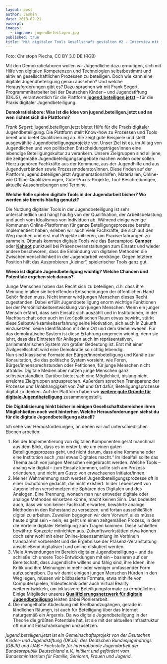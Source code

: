 ```yaml
---
layout: post
author: Jasmin
date: 2018-02-21
excerpt: 
images:
  - imgname: jugendbeteiligen.jpg
published: true
title: "Mit digitalen Tools Gesellschaft gestalten #2 - Interview mit jugend.beteiligen.jetzt"
---
```


Foto: Christoph Piecha, CC BY 3.0 DE (RGB)

Mit den Demokratielaboren wollen wir Jugendliche dazu ermutigen, sich mit Hilfe von digitalen Kompetenzen und Technologien selbstbestimmt und aktiv an gesellschaftlichen Prozessen zu beteiligen. Doch wie kann eine digitale Jugendbeteiligung genau aussehen? Und welche Herausforderungen gibt es? Dazu sprachen wir mit Frank Segert, Programmmitarbeiter bei der Deutschen Kinder – und Jugendstiftung (DKJS), verantwortlich für die Plattform **[jugend.beteiligen.jetzt](http://www.jugend.beteiligen.jetzt)** – für die Praxis digitaler Jugendbeteiligung.
 
**Demokratielabore: Was ist die Idee von jugend.beteiligen.jetzt und an wen richtet sich die Plattform?**
 
*Frank Segert*: jugend.beteiligen.jetzt bietet Hilfe für die Praxis digitaler Jugendbeteiligung. Die Plattform stellt Know-how zu Prozessen und Tools bereit und bietet Qualifizierung an. Sie zeigt gute Beispiele und stellt ausgewählte Jugendbeteiligungsprojekte vor. Unser Ziel ist es, im Alltag von Jugendlichen und von politischen Entscheidungsträger/innen eine lebendige Beteiligungskultur zu verankern. Unsere Zielgruppen sind all jene, die zeitgemäße Jugendbeteiligungsangebote machen wollen oder sollen. Hierzu gehören Fachkräfte aus der Kommune, aus der Jugendhilfe und aus Jugendverbänden sowie Prozessmoderator/innen.
Diese finden auf der  Plattform jugend.beteiligen.jetzt Argumentationshilfen, Materialien, Online- wie Offline-Qualifizierungen, Gute-Praxis-Projekte, Tool-Beschreibungen, aktuelle Ausschreibungen und Termine.
 
**Welche Rolle spielen digitale Tools in der Jugendarbeit bisher? Wo werden sie bereits häufig genutzt?**
 
Die Nutzung digitaler Tools in der Jugendbeteiligung ist sehr unterschiedlich und hängt häufig von der Qualifikation, der Arbeitsbelastung und auch vom Idealismus von Individuen ab. Während einige wenige Kommunen Online-Plattformen für ganze Beteiligungsprozesse bereits implementiert haben, erleben wir auch viele Fachkräfte, die sich auf den Weg machen und erst mal Projekte initiieren, um Praxiserfahrungen zu sammeln. Oftmals kommen digitale Tools wie das Barcamptool **[Camper](https://jugend.beteiligen.jetzt/werkzeuge/tools/barcamptool-camper)** oder **[Kahoot](https://jugend.beteiligen.jetzt/werkzeuge/tools/kahoot-abstimmen-leicht-gemacht)** punktuell bei Präsenzveranstaltungen zum Einsatz und wieder andere beschwören, dass die Einbindung von digitalen Methoden die Zwischenmenschlichkeit in der Jugendarbeit verdränge. Gegen letztere Position hilft das Ausprobieren „kleiner“, spielerischer Tools ganz gut.
 
**Wieso ist digitale Jugendbeteiligung wichtig? Welche Chancen und Potentiale ergeben sich daraus?**
 
Junge Menschen haben das Recht sich zu beteiligen, d.h. dass ihre Meinung in allen sie betreffenden Entscheidungen der öffentlichen Hand Gehör finden muss. Nicht immer wird jungen Menschen dieses Recht zugestanden. Dabei erfüllt Jugendbeteiligung enorm wichtige Funktionen bei der Persönlichkeitsentwicklung von jungen Menschen. Wenn ein junger Mensch erfährt, dass sein Einsatz sich auszählt und in Institutionen, in der Nachbarschaft oder auch im (vor)politischen Raum etwas bewirkt, stärkt diese Selbstwirksamkeitserfahrung seine Motivation, sich auch in Zukunft einzusetzen, seine Identifikation mit dem Ort und dem Gemeinwesen. Für das demokratische System ist diese Erfahrung ungemein wichtig, denn sie lehrt, dass das Eintreten für Anliegen auch im repräsentativen, parlamentarischen System von großer Bedeutung ist. Erst mit einer Zivilgesellschaft wird eine Demokratie so richtig lebendig.  
Nun sind klassische Formate der Bürger/innenbeteiligung und Kanäle zur Konsultation, die das politische System vorsieht, wie Foren, Bürger/innensprechstunden oder Petitionen, für junge Menschen nicht attraktiv. Digitale Medien aber nutzen junge Menschen ganz selbstverständlich. Darüber bietet sich eine Möglichkeit, bislang nicht erreichte Zielgruppen anzusprechen. Außerdem sprechen Transparenz der Prozesse und Unabhängigkeit von Zeit und Ort dafür, Beteiligungsprozesse digital zu denken. Auf der Plattform haben wir **[weitere gute Gründe für digitale Jugendbeteiligung](https://www.youtube.com/watch?v=1o7zyuIbmfk)** zusammengestellt.
 
**Die Digitalisierung hinkt bisher in einigen Gesellschaftsbereichen ihren Möglichkeiten noch weit hinterher. Welche Herausforderungen siehst du für die digitale Jugendbeteiligung aktuell?**
 
Ich sehe vier Herausforderungen, an denen wir auf unterschiedlichen Ebenen arbeiten:
1. Bei der Implementierung von digitalen Komponenten gerät manchmal aus dem Blick, dass es in erster Linie um einen guten Beteiligungsprozess geht, und nicht darum, dass eine Kommune oder eine Institution auch „mal etwas Digitales macht.“ Im Idealfall sollte das Thema auch von jungen Menschen eingebracht werden. Welche Tools – analog wie digital – zum Einsatz kommen, sollte sich am Prozess orientieren, und nicht am Gusto von erwachsenen Initiator/innen. <br>
2. Meiner Wahrnehmung nach werden Jugendbeteiligungsprozesse oft in einer Dichotomie gedacht, die nicht existiert: In der Lebenswelt von Jugendlichen verschmelzen die Sphären des Digitalen und des Analogen. Eine Trennung, wonach man nur entweder digitale oder analoge Methoden einsetzen könne, macht keinen Sinn. Das bedeutet auch, dass wir von keiner Fachkraft erwarten, bewährte analoge Methoden in den Ruhestand zu versetzen, und fortan ausschließlich digital zu arbeiten. Zuweilen begegnen wir dem Vorwurf, alles müsse heute digital sein – nein, es geht um einen zeitgemäßen Prozess, in dem die Vorteile digitaler Beteiligung zum Tragen kommen. Diese schließen bewährte Konzepte mitnichten aus. Zukunftswerkstätten etwa können doch sehr wohl mit einer Online-Ideensammlung im Vorhinein transparent vorbereitet und die Ergebnisse der Präsenz-Veranstaltung anschließend digitalisiert und online diskutiert werden. <br>
3. Viele Anwendungen im Bereich digitaler Jugendbeteiligung – und da schließe ich unsere Tool-Entwicklungen mit ein – basieren auf der Bereitschaft, dass Jugendliche willens und fähig sind, ihre Ideen, ihre Kritik und ihre Meinungen in mehr oder weniger umfassender Form aufzuschreiben. Da wir damit einigen jungen Menschen Hürden in den Weg legen, müssen wir bildbasierte Formate, etwa mithilfe von Computerspielen, Videotechnik oder auch Virtual Reality weiterentwickeln, um inklusivere Beteiligungsformate zu ermöglichen. Einige Mitglieder unseres **[Qualifizierungsnetzwerk für digitale Jugendbeteiligung](https://jugend.beteiligen.jetzt/praxis/netzwerke/quali-netzwerk-digitale-jugendbeteiligung)** leisten dabei Pionierarbeit. <br>
4. Die mangelhafte Abdeckung mit Breitbandzugängen, gerade in ländlichen Räumen, ist auch für Beteiligung über das Internet naturgemäß ein Ärgernis. Da wo digitale Jugendbeteiligung in der Theorie die größten Potentiale hat, ist sie mit der aktuellen Infrastruktur oft nur mit Einschränkungen umzusetzen.

*jugend.beteiligen.jetzt ist ein Gemeinschaftsprojekt von der Deutschen Kinder- und Jugendstiftung (DKJS), des Deutschen Bundesjugendrings (DBJR) und IJAB – Fachstelle für Internationale Jugendarbeit der Bundesrepublik Deutschland e.V., initiiert und gefördert vom Bundesministerium für Familie, Senioren, Frauen und Jugend.*


